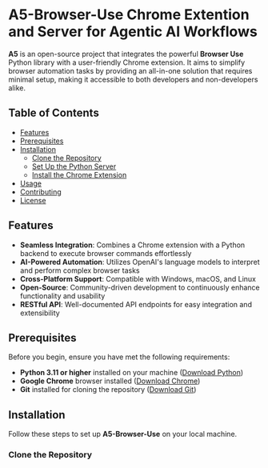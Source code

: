 # A5-Browser-Use Chrome Extention and Server for Agentic AI Workflows

**A5** is an open-source project that integrates the powerful **Browser Use** Python library with a user-friendly Chrome extension. It aims to simplify browser automation tasks by providing an all-in-one solution that requires minimal setup, making it accessible to both developers and non-developers alike.

## Table of Contents

- [Features](#features)
- [Prerequisites](#prerequisites)
- [Installation](#installation)
  - [Clone the Repository](#clone-the-repository)
  - [Set Up the Python Server](#set-up-the-python-server)
  - [Install the Chrome Extension](#install-the-chrome-extension)
- [Usage](#usage)
- [Contributing](#contributing)
- [License](#license)

## Features

- **Seamless Integration**: Combines a Chrome extension with a Python backend to execute browser commands effortlessly
- **AI-Powered Automation**: Utilizes OpenAI's language models to interpret and perform complex browser tasks
- **Cross-Platform Support**: Compatible with Windows, macOS, and Linux
- **Open-Source**: Community-driven development to continuously enhance functionality and usability
- **RESTful API**: Well-documented API endpoints for easy integration and extensibility

## Prerequisites

Before you begin, ensure you have met the following requirements:

- **Python 3.11 or higher** installed on your machine ([Download Python](https://www.python.org/downloads/))
- **Google Chrome** browser installed ([Download Chrome](https://www.google.com/chrome/))
- **Git** installed for cloning the repository ([Download Git](https://git-scm.com/downloads))

## Installation

Follow these steps to set up **A5-Browser-Use** on your local machine.

### Clone the Repository

